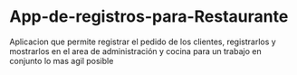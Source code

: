 # App-de-registros-para-Restaurante
Aplicacion que permite registrar el pedido de los clientes, registrarlos y mostrarlos en el area de administración y cocina para un trabajo en conjunto lo mas agil posible
